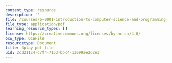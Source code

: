 ```yaml
---
content_type: resource
description: ''
file: /courses/6-0001-introduction-to-computer-science-and-programming-in-python-fall-2016/2cd211c4c7f47153bbc413099ae2d2e1_MjbuarJ7SE0.pdf
file_type: application/pdf
learning_resource_types: []
license: https://creativecommons.org/licenses/by-nc-sa/4.0/
ocw_type: OCWFile
resourcetype: Document
title: 3play pdf file
uid: 2cd211c4-c7f4-7153-bbc4-13099ae2d2e1
---
```


